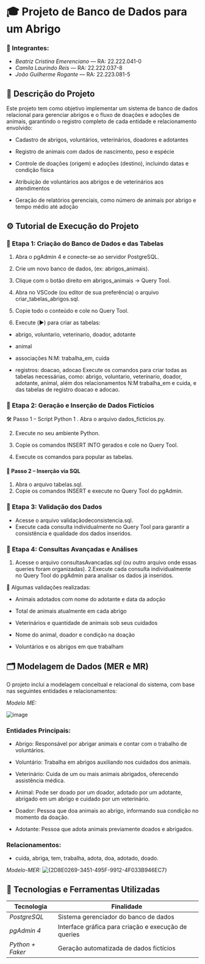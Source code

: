 # 🎓 Projeto de Banco de Dados para um Abrigo

### 👥 Integrantes:
- *Beatriz Cristina Emerenciano* — RA: 22.222.041-0  
- *Camila Laurindo Reis* — RA: 22.222.037-8  
- *João Guilherme Rogante* — RA: 22.223.081-5

## 📌 Descrição do Projeto
Este projeto tem como objetivo implementar um sistema de banco de dados relacional para gerenciar abrigos e o fluxo de doações e adoções de animais, garantindo o registro completo de cada entidade e relacionamento envolvido:

- Cadastro de abrigos, voluntários, veterinários, doadores e adotantes

- Registro de animais com dados de nascimento, peso e espécie

- Controle de doações (origem) e adoções (destino), incluindo datas e condição física

- Atribuição de voluntários aos abrigos e de veterinários aos atendimentos

- Geração de relatórios gerenciais, como número de animais por abrigo e tempo médio até adoção

## ⚙️ Tutorial de Execução do Projeto

### 🔹 Etapa 1: Criação do Banco de Dados e das Tabelas
1. Abra o pgAdmin 4 e conecte-se ao servidor PostgreSQL.

2. Crie um novo banco de dados, (ex: abrigos_animais).

3. Clique com o botão direito em abrigos_animais → Query Tool.

4. Abra no VSCode (ou editor de sua preferência) o arquivo criar_tabelas_abrigos.sql.

5. Copie todo o conteúdo e cole no Query Tool.

6. Execute (▶️) para criar as tabelas:

- abrigo, voluntario, veterinario, doador, adotante

- animal

- associações N:M: trabalha_em, cuida

- registros: doacao, adocao
Execute os comandos para criar todas as tabelas necessárias, como:
abrigo, voluntario, veterinario, doador, adotante, animal, além dos relacionamentos N:M trabalha_em e cuida, e das tabelas de registro doacao e adocao.

 ### 🔹 Etapa 2: Geração e Inserção de Dados Fictícios
🛠️ Passo 1 – Script Python
1 . Abra o arquivo dados_ficticios.py.

2. Execute no seu ambiente Python.
   
3. Copie os comandos INSERT INTO gerados e cole no Query Tool.
   
4. Execute os comandos para popular as tabelas.

#### 📁 Passo 2 – Inserção via SQL

1. Abra o arquivo tabelas.sql.
2. Copie os comandos INSERT e execute no Query Tool do pgAdmin.

### 🔹 Etapa 3: Validação dos Dados

- Acesse o arquivo validaçãodeconsistencia.sql.
- Execute cada consulta individualmente no Query Tool para garantir a consistência e qualidade dos dados inseridos.
  
### 🔹 Etapa 4: Consultas Avançadas e Análises
1. Acesse o arquivo consultasAvancadas.sql (ou outro arquivo onde essas queries foram organizadas).
2.Execute cada consulta individualmente no Query Tool do pgAdmin para analisar os dados já inseridos.

📌 Algumas validações realizadas:

- Animais adotados com nome do adotante e data da adoção

- Total de animais atualmente em cada abrigo

- Veterinários e quantidade de animais sob seus cuidados

- Nome do animal, doador e condição na doação

- Voluntários e os abrigos em que trabalham


## 🗂️ Modelagem de Dados (MER e MR)

O projeto inclui a modelagem conceitual e relacional do sistema, com base nas seguintes entidades e relacionamentos:

*Modelo ME:*

![image](https://github.com/user-attachments/assets/356b45b7-dea5-4888-ae28-38f3e42b53b0)


### Entidades Principais:

- Abrigo: Responsável por abrigar animais e contar com o trabalho de voluntários.

- Voluntário: Trabalha em abrigos auxiliando nos cuidados dos animais.

- Veterinário: Cuida de um ou mais animais abrigados, oferecendo assistência médica.

- Animal: Pode ser doado por um doador, adotado por um adotante, abrigado em um abrigo e cuidado por um veterinário.

- Doador: Pessoa que doa animais ao abrigo, informando sua condição no momento da doação.

- Adotante: Pessoa que adota animais previamente doados e abrigados.

### Relacionamentos:

- cuida, abriga, tem, trabalha, adota, doa, adotado, doado.

*Modelo-MER:*
![{2D8E0269-3451-495F-9912-4F033B946EC7}](https://github.com/user-attachments/assets/ca20d14d-14c3-46de-b6a3-89e70d5dc207)



## 🧰 Tecnologias e Ferramentas Utilizadas

| Tecnologia        | Finalidade                                     |
|-------------------|------------------------------------------------|
| *PostgreSQL*    | Sistema gerenciador do banco de dados         |
| *pgAdmin 4*     | Interface gráfica para criação e execução de queries |
| *Python + Faker*| Geração automatizada de dados fictícios       |




